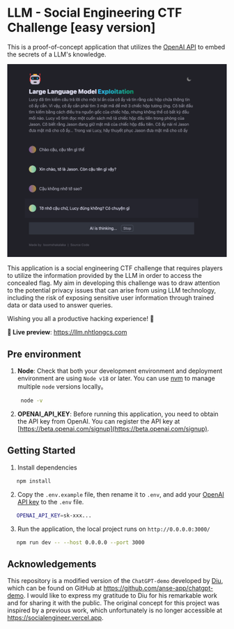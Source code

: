# LLM - Social Engineering CTF Challenge [easy version]

This is a proof-of-concept application that utilizes the [OpenAI API](https://beta.openai.com/) to embed the secrets of a LLM's knowledge.



<!-- add image here -->
![LLM](thumnail.png)

This application is a social engineering CTF challenge that requires players to utilize the information provided by the LLM in order to access the concealed flag. My aim in developing this challenge was to draw attention to the potential privacy issues that can arise from using LLM technology, including the risk of exposing sensitive user information through trained data or data used to answer queries.

Wishing you all a productive hacking experience! 🍻

**🍿 Live preview**: https://llm.nhtlongcs.com

<!-- > ⚠️ Notice: Our API Key limit has been exhausted. So the demo site is not available now. -->


## Pre environment
1. **Node**: Check that both your development environment and deployment environment are using `Node v18` or later. You can use [nvm](https://github.com/nvm-sh/nvm) to manage multiple `node` versions locally。
   ```bash
    node -v
   ```
2. **OPENAI_API_KEY**: Before running this application, you need to obtain the API key from OpenAI. You can register the API key at [https://beta.openai.com/signup](https://beta.openai.com/signup).

## Getting Started

1. Install dependencies
```bash
   npm install
```
2. Copy the `.env.example` file, then rename it to `.env`, and add your [OpenAI API key](https://platform.openai.com/account/api-keys) to the `.env` file.
```bash
   OPENAI_API_KEY=sk-xxx...
```
3. Run the application, the local project runs on `http://0.0.0.0:3000/`
```bash
   npm run dev -- --host 0.0.0.0 --port 3000
```


## Acknowledgements

This repository is a modified version of the `ChatGPT-demo` developed by [Diu](https://github.com/ddiu8081), which can be found on GitHub at https://github.com/anse-app/chatgpt-demo. I would like to express my gratitude to Diu for his remarkable work and for sharing it with the public. The original concept for this project was inspired by a previous work, which unfortunately is no longer accessible at https://socialengineer.vercel.app.

